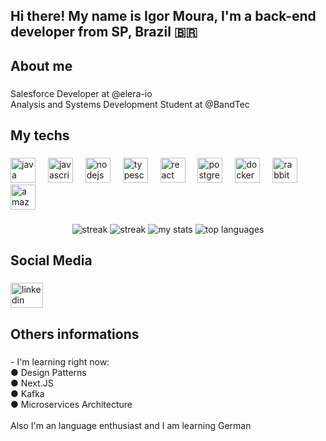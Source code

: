 <h2 align="left">Hi there! My name is Igor Moura, I'm a back-end developer from SP, Brazil 🇧🇷</h2>

###

<h2 align="left">About me</h2>

###

<p align="left">Salesforce Developer at @elera-io<br>Analysis and Systems Development Student at @BandTec</p>

###

<h2 align="left">My techs</h2>

###

<div align="left">
  <img src="https://skillicons.dev/icons?i=java" height="40" alt="java logo"  />
  <img width="12" />
  <img src="https://cdn.jsdelivr.net/gh/devicons/devicon/icons/javascript/javascript-original.svg" height="40" alt="javascript logo"  />
  <img width="12" />
  <img src="https://skillicons.dev/icons?i=nodejs" height="40" alt="nodejs logo"  />
  <img width="12" />
  <img src="https://cdn.jsdelivr.net/gh/devicons/devicon/icons/typescript/typescript-original.svg" height="40" alt="typescript logo"  />
  <img width="12" />
  <img src="https://cdn.jsdelivr.net/gh/devicons/devicon/icons/react/react-original.svg" height="40" alt="react logo"  />
  <img width="12" />
  <img src="https://skillicons.dev/icons?i=postgres" height="40" alt="postgresql logo"  />
  <img width="12" />
  <img src="https://skillicons.dev/icons?i=docker" height="40" alt="docker logo"  />
  <img width="12" />
  <img src="https://skillicons.dev/icons?i=rabbitmq" height="40" alt="rabbitmq logo"  />
  <img width="12" />
  <img src="https://skillicons.dev/icons?i=aws" height="40" alt="amazonwebservices logo"  />
</div>

###

<div align="center">
<img alt="streak" src="https://github-readme-streak-stats.herokuapp.com/?user=IgorMoura1&theme=darcula&hide_border=true"/>
<img alt="streak" src="https://streak-stats.demolab.com/?user=IgorMoura1&theme=dark)"/>
<img alt="my stats" src="https://github-readme-stats.vercel.app/api?username=IgorMoura1&theme=darcula&show_icons=true&hide_border=true&count_private=true"/>
<img alt="top languages" src="https://github-readme-stats.vercel.app/api/top-langs/?username=IgorMoura1&theme=darcula&show_icons=true&hide_border=true&layout=compact"/>
</div>

###

<h2 align="left">Social Media</h2>

###

<div align="left">
  <a href="https://www.linkedin.com/in/igor-moura-a412a9175/" target="_blank">
    <img src="https://raw.githubusercontent.com/maurodesouza/profile-readme-generator/master/src/assets/icons/social/linkedin/default.svg" width="52" height="40" alt="linkedin logo"  />
  </a>
</div>

###

<h2 align="left">Others informations</h2>

###

<p align="left">- I'm learning right now:<br>● Design Patterns<br>● Next.JS<br>● Kafka<br>● Microservices Architecture<br><br>Also I'm an language enthusiast and I am learning German</p>

###
